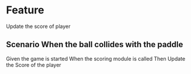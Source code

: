 # Feature

Update the score of player

## Scenario When the ball collides with the paddle

Given the game is started
When the scoring module is called
Then Update the Score of the player
